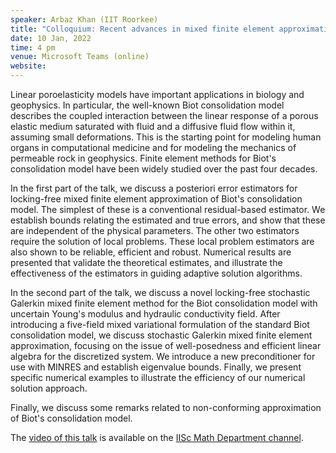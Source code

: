 ```yaml
---
speaker: Arbaz Khan (IIT Roorkee)
title: "Colloquium: Recent advances in mixed finite element approximation for poroelasticity"
date: 10 Jan, 2022
time: 4 pm
venue: Microsoft Teams (online)
website: 
---
```


Linear poroelasticity models have important applications in biology and geophysics. In particular,
the well-known Biot consolidation model describes the coupled interaction between the linear
response of a porous elastic medium saturated with fluid and a diffusive fluid flow within it,
assuming small deformations. This is the starting point for modeling human organs in computational
medicine and for modeling the mechanics of permeable rock in geophysics. Finite element methods
for Biot's consolidation model have been widely studied over the past four decades.

In the first part of the talk, we discuss a posteriori error estimators for locking-free mixed
finite element approximation of Biot's consolidation model. The simplest of these is a conventional
residual-based estimator. We establish bounds relating the estimated and true errors, and show that
these are independent of the physical parameters. The other two estimators require the solution of
local problems. These local problem estimators are also shown to be reliable, efficient and robust.
Numerical results are presented that validate the theoretical estimates, and illustrate the effectiveness
of the estimators in guiding adaptive solution algorithms.

In the second part of the talk, we discuss a novel locking-free stochastic Galerkin mixed finite element
method for the Biot consolidation model with uncertain Young's modulus and hydraulic conductivity field.
After introducing a five-field mixed variational formulation of the standard Biot consolidation model,
we discuss stochastic Galerkin mixed finite element approximation, focusing on the issue of well-posedness
and efficient linear algebra for the discretized system. We introduce a new preconditioner for use with
MINRES and establish eigenvalue bounds. Finally, we present specific numerical examples to illustrate the
efficiency of our numerical solution approach.

Finally, we discuss some remarks related to non-conforming approximation of Biot's consolidation model.

The [video of this talk](https://www.youtube.com/watch?v=e-_215cJOJY&list=PLQXtaLhI1-1ql_pkG5ro-E5JB8Et9WKMq) is available
on the [IISc Math Department channel](https://www.youtube.com/channel/UCR5Igvq9HScQKlPr-0coSIg/playlists).
